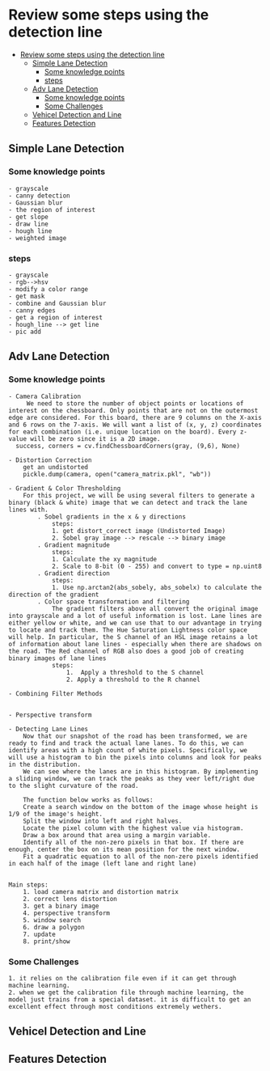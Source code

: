 # Review some steps using the detection line
<!-- TOC -->

- [Review some steps using the detection line](#review-some-steps-using-the-detection-line)
    - [Simple Lane Detection](#simple-lane-detection)
        - [Some knowledge points](#some-knowledge-points)
        - [steps](#steps)
    - [Adv Lane Detection](#adv-lane-detection)
        - [Some knowledge points](#some-knowledge-points)
        - [Some Challenges](#some-challenges)
    - [Vehicel Detection and Line](#vehicel-detection-and-line)
    - [Features Detection](#features-detection)

<!-- /TOC -->

## Simple Lane Detection

### Some knowledge points

    - grayscale
    - canny detection
    - Gaussian blur
    - the region of interest
    - get slope
    - draw line
    - hough line
    - weighted image

### steps

    - grayscale
    - rgb-->hsv
    - modify a color range
    - get mask
    - combine and Gaussian blur
    - canny edges
    - get a region of interest
    - hough_line --> get line
    - pic add

## Adv Lane Detection

### Some knowledge points

    - Camera Calibration
         We need to store the number of object points or locations of interest on the chessboard. Only points that are not on the outermost edge are considered. For this board, there are 9 columns on the X-axis and 6 rows on the 7-axis. We will want a list of (x, y, z) coordinates for each combination (i.e. unique location on the board). Every z-value will be zero since it is a 2D image.
      success, corners = cv.findChessboardCorners(gray, (9,6), None)

    - Distortion Correction
        get an undistorted
        pickle.dump(camera, open("camera_matrix.pkl", "wb"))

    - Gradient & Color Thresholding
        For this project, we will be using several filters to generate a binary (black & white) image that we can detect and track the lane lines with.
            . Sobel gradients in the x & y directions
                steps:
                1. get distort_correct image (Undistorted Image)
                2. Sobel gray image --> rescale --> binary image
            . Gradient magnitude
                steps:
                1. Calculate the xy magnitude
                2. Scale to 8-bit (0 - 255) and convert to type = np.uint8
            . Gradient direction
                steps:
                1. Use np.arctan2(abs_sobely, abs_sobelx) to calculate the direction of the gradient 
            . Color space transformation and filtering
                The gradient filters above all convert the original image into grayscale and a lot of useful information is lost. Lane lines are either yellow or white, and we can use that to our advantage in trying to locate and track them. The Hue Saturation Lightness color space will help. In particular, the S channel of an HSL image retains a lot of information about lane lines - especially when there are shadows on the road. The Red channel of RGB also does a good job of creating binary images of lane lines
                steps:
                    1.  Apply a threshold to the S channel
                    2. Apply a threshold to the R channel

    - Combining Filter Methods


    - Perspective transform

    - Detecting Lane Lines
        Now that our snapshot of the road has been transformed, we are ready to find and track the actual lane lanes. To do this, we can identify areas with a high count of white pixels. Specifically, we will use a histogram to bin the pixels into columns and look for peaks in the distribution.
        We can see where the lanes are in this histogram. By implementing a sliding window, we can track the peaks as they veer left/right due to the slight curvature of the road.

        The function below works as follows:
        Create a search window on the bottom of the image whose height is 1/9 of the image's height.
        Split the window into left and right halves.
        Locate the pixel column with the highest value via histogram.
        Draw a box around that area using a margin variable.
        Identify all of the non-zero pixels in that box. If there are enough, center the box on its mean position for the next window.
        Fit a quadratic equation to all of the non-zero pixels identified in each half of the image (left lane and right lane)


    Main steps:
        1. load camera matrix and distortion matrix
        2. correct lens distortion
        3. get a binary image
        4. perspective transform
        5. window search
        6. draw a polygon
        7. update
        8. print/show

### Some Challenges

    1. it relies on the calibration file even if it can get through machine learning.
    2. when we get the calibration file through machine learning, the model just trains from a special dataset. it is difficult to get an excellent effect through most conditions extremely wethers. 

## Vehicel Detection and Line

## Features Detection
